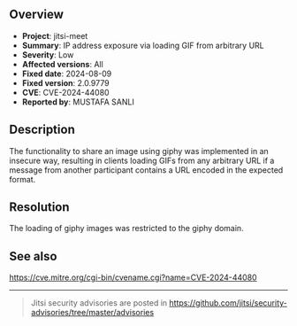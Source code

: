 ## Overview

* **Project**: jitsi-meet
* **Summary**: IP address exposure via loading GIF from arbitrary URL
* **Severity**: Low
* **Affected versions**: All
* **Fixed date**: 2024-08-09
* **Fixed version**: 2.0.9779
* **CVE**: CVE-2024-44080
* **Reported by**: MUSTAFA SANLI

## Description

The functionality to share an image using giphy was implemented in an insecure way, resulting in clients loading GIFs from any arbitrary URL if a message from another participant contains a URL encoded in the expected format.

## Resolution

The loading of giphy images was restricted to the giphy domain.


## See also

https://cve.mitre.org/cgi-bin/cvename.cgi?name=CVE-2024-44080

---

> Jitsi security advisories are posted in https://github.com/jitsi/security-advisories/tree/master/advisories
